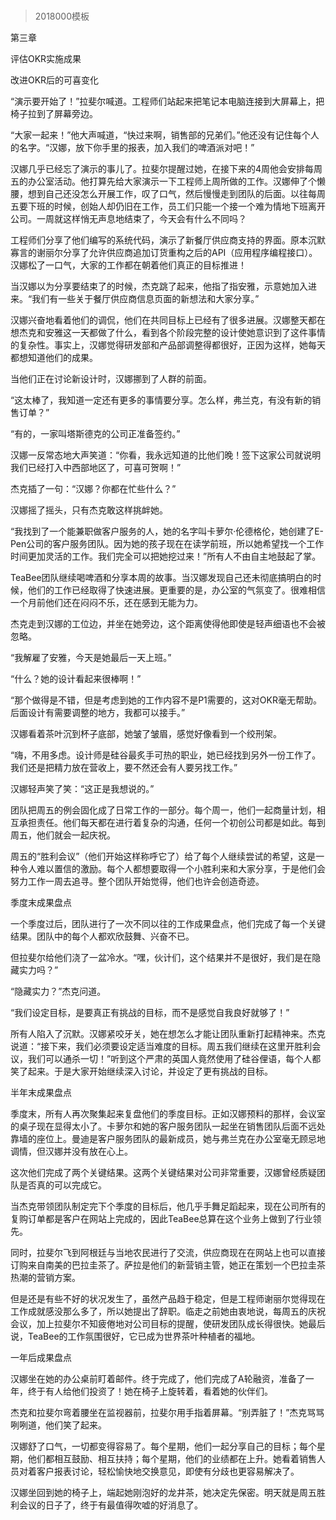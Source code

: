 # 
> 2018000模板



第三章

评估OKR实施成果





改进OKR后的可喜变化


“演示要开始了！”拉斐尔喊道。工程师们站起来把笔记本电脑连接到大屏幕上，把椅子拉到了屏幕旁边。

“大家一起来！”他大声喊道，“快过来啊，销售部的兄弟们。”他还没有记住每个人的名字。“汉娜，放下你手里的报表，加入我们的啤酒派对吧！”





汉娜几乎已经忘了演示的事儿了。拉斐尔提醒过她，在接下来的4周他会安排每周五的办公室活动。他打算先给大家演示一下工程师上周所做的工作。汉娜伸了个懒腰，想到自己还没怎么开展工作，叹了口气，然后慢慢走到团队的后面。以往每周五要下班的时候，创始人却仍旧在工作，员工们只能一个接一个难为情地下班离开公司。一周就这样悄无声息地结束了，今天会有什么不同吗？

工程师们分享了他们编写的系统代码，演示了新餐厅供应商支持的界面。原本沉默寡言的谢丽尔分享了允许供应商追加订货重构之后的API（应用程序编程接口）。汉娜松了一口气，大家的工作都在朝着他们真正的目标推进！

当汉娜以为分享要结束了的时候，杰克跳了起来，他指了指安雅，示意她加入进来。“我们有一些关于餐厅供应商信息页面的新想法和大家分享。”

汉娜兴奋地看着他们的调侃，他们在共同目标上已经有了很多进展。汉娜整天都在想杰克和安雅这一天都做了什么，看到各个阶段完整的设计使她意识到了这件事情的复杂性。事实上，汉娜觉得研发部和产品部调整得都很好，正因为这样，她每天都想知道他们的成果。

当他们正在讨论新设计时，汉娜挪到了人群的前面。

“这太棒了，我知道一定还有更多的事情要分享。怎么样，弗兰克，有没有新的销售订单？”

“有的，一家叫塔斯德克的公司正准备签约。”

汉娜一反常态地大声笑道：“你看，我永远知道的比他们晚！签下这家公司就说明我们已经打入中西部地区了，可喜可贺啊！”

杰克插了一句：“汉娜？你都在忙些什么？”

汉娜摇了摇头，只有杰克敢这样挑衅她。

“我找到了一个能兼职做客户服务的人，她的名字叫卡萝尔·伦德格伦，她创建了E-Pen公司的客户服务团队。因为她的孩子现在在读学前班，所以她希望找一个工作时间更加灵活的工作。我们完全可以把她挖过来！”所有人不由自主地鼓起了掌。

TeaBee团队继续喝啤酒和分享本周的故事。当汉娜发现自己还未彻底搞明白的时候，他们的工作已经取得了快速进展。更重要的是，办公室的气氛变了。很难相信一个月前他们还在闷闷不乐，还在感到无能为力。

杰克走到汉娜的工位边，并坐在她旁边，这个距离使得他即使是轻声细语也不会被忽略。

“我解雇了安雅，今天是她最后一天上班。”

“什么？她的设计看起来很棒啊！”

“那个做得是不错，但是考虑到她的工作内容不是P1需要的，这对OKR毫无帮助。后面设计有需要调整的地方，我都可以接手。”

汉娜看着茶叶沉到杯子底部，她皱了皱眉，感觉好像看到一个绞刑架。

“嗨，不用多虑。设计师是硅谷最炙手可热的职业，她已经找到另外一份工作了。我们还是把精力放在营收上，要不然还会有人要另找工作。”

汉娜轻声笑了笑：“这正是我想说的。”

团队把周五的例会固化成了日常工作的一部分。每个周一，他们一起商量计划，相互承担责任。他们每天都在进行着复杂的沟通，任何一个初创公司都是如此。每到周五，他们就会一起庆祝。

周五的“胜利会议”（他们开始这样称呼它了）给了每个人继续尝试的希望，这是一种令人难以置信的激励。每个人都想要取得一个小胜利来和大家分享，于是他们会努力工作一周去追寻。整个团队开始觉得，他们也许会创造奇迹。





季度末成果盘点


一个季度过后，团队进行了一次不同以往的工作成果盘点，他们完成了每一个关键结果。团队中的每个人都欢欣鼓舞、兴奋不已。

但拉斐尔给他们浇了一盆冷水。“嘿，伙计们，这个结果并不是很好，我们是在隐藏实力吗？”





“隐藏实力？”杰克问道。

“我们设定目标，是要真正有挑战的目标，而不是感觉自我良好就够了！”

所有人陷入了沉默。汉娜紧咬牙关，她在想怎么才能让团队重新打起精神来。杰克说道：“接下来，我们必须要设定适当难度的目标。周五我们继续在这里开胜利会议，我们可以通杀一切！”听到这个严肃的英国人竟然使用了硅谷俚语，每个人都笑了起来。于是大家开始继续深入讨论，并设定了更有挑战的目标。





半年末成果盘点


季度末，所有人再次聚集起来复盘他们的季度目标。正如汉娜预料的那样，会议室的桌子现在显得太小了。卡萝尔和她的客户服务团队一起坐在销售团队后面不远处靠墙的座位上。曼迪是客户服务团队的最新成员，她与弗兰克在办公室毫无顾忌地调情，但汉娜并没有放在心上。

这次他们完成了两个关键结果。这两个关键结果对公司非常重要，汉娜曾经质疑团队是否真的可以完成它。

当杰克带领团队制定完下个季度的目标后，他几乎手舞足蹈起来，现在公司所有的复购订单都是客户在网站上完成的，因此TeaBee总算在这个业务上做到了行业领先。

同时，拉斐尔飞到阿根廷与当地农民进行了交流，供应商现在在网站上也可以直接订购来自南美的巴拉圭茶了。萨拉是他们的新营销主管，她正在策划一个巴拉圭茶热潮的营销方案。

但是还是有些不好的状况发生了，虽然产品趋于稳定，但是工程师谢丽尔觉得现在工作成就感没那么多了，所以她提出了辞职。临走之前她由衷地说，每周五的庆祝会议，加上拉斐尔不知疲倦地对公司目标的提醒，使研发团队成长得很快。她最后说，TeaBee的工作氛围很好，它已成为世界茶叶种植者的福地。





一年后成果盘点


汉娜坐在她的办公桌前盯着邮件。终于完成了，他们完成了A轮融资，准备了一年，终于有人给他们投资了！她在椅子上旋转着，看着她的伙伴们。

杰克和拉斐尔弯着腰坐在监视器前，拉斐尔用手指着屏幕。“别弄脏了！”杰克骂骂咧咧道，他们笑了起来。

汉娜舒了口气，一切都变得容易了。每个星期，他们一起分享自己的目标；每个星期，他们都相互鼓励、相互扶持；每个星期，他们的业绩都在上升。她看着销售人员对着客户报表讨论，轻松愉快地交换意见，即使有分歧也更容易解决了。

汉娜坐回到她的椅子上，端起她刚泡好的龙井茶，她决定先保密。明天就是周五胜利会议的日子了，终于有最值得吹嘘的好消息了。


